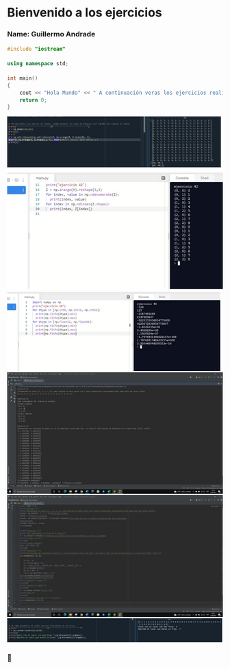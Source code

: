 # Bienvenido a los ejercicios
### Name: Guillermo Andrade


```c++
#include "iostream"

using namespace std;

int main()
{
    cout << "Hola Mundo" << " A continuación veras los ejercicios realizados que los difrutes: " << "\n";
    return 0;
}
```
![First Test](1.png "numpy1.0")
![First Test](2.png "numpy1.0")
![First Test](3.png "numpy1.0")
![First Test](4.png "numpy1.0")
![First Test](5.png "numpy1.0")
![First Test](6.png "numpy1.0")






### :racehorse: 